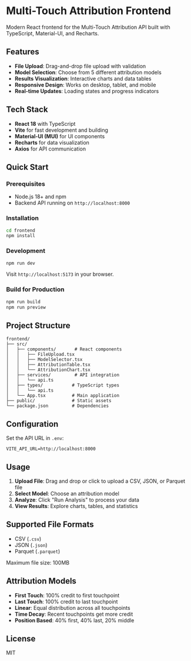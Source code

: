 # Multi-Touch Attribution Frontend

Modern React frontend for the Multi-Touch Attribution API built with TypeScript, Material-UI, and Recharts.

## Features

- **File Upload**: Drag-and-drop file upload with validation
- **Model Selection**: Choose from 5 different attribution models
- **Results Visualization**: Interactive charts and data tables
- **Responsive Design**: Works on desktop, tablet, and mobile
- **Real-time Updates**: Loading states and progress indicators

## Tech Stack

- **React 18** with TypeScript
- **Vite** for fast development and building
- **Material-UI (MUI)** for UI components
- **Recharts** for data visualization
- **Axios** for API communication

## Quick Start

### Prerequisites

- Node.js 18+ and npm
- Backend API running on `http://localhost:8000`

### Installation

```bash
cd frontend
npm install
```

### Development

```bash
npm run dev
```

Visit `http://localhost:5173` in your browser.

### Build for Production

```bash
npm run build
npm run preview
```

## Project Structure

```
frontend/
├── src/
│   ├── components/       # React components
│   │   ├── FileUpload.tsx
│   │   ├── ModelSelector.tsx
│   │   ├── AttributionTable.tsx
│   │   └── AttributionChart.tsx
│   ├── services/         # API integration
│   │   └── api.ts
│   ├── types/           # TypeScript types
│   │   └── api.ts
│   └── App.tsx          # Main application
├── public/              # Static assets
└── package.json         # Dependencies
```

## Configuration

Set the API URL in `.env`:

```env
VITE_API_URL=http://localhost:8000
```

## Usage

1. **Upload File**: Drag and drop or click to upload a CSV, JSON, or Parquet file
2. **Select Model**: Choose an attribution model
3. **Analyze**: Click "Run Analysis" to process your data
4. **View Results**: Explore charts, tables, and statistics

## Supported File Formats

- CSV (`.csv`)
- JSON (`.json`)
- Parquet (`.parquet`)

Maximum file size: 100MB

## Attribution Models

- **First Touch**: 100% credit to first touchpoint
- **Last Touch**: 100% credit to last touchpoint
- **Linear**: Equal distribution across all touchpoints
- **Time Decay**: Recent touchpoints get more credit
- **Position Based**: 40% first, 40% last, 20% middle

## License

MIT
